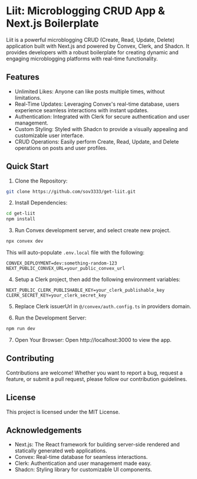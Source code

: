 # Liit: Microblogging CRUD App & Next.js Boilerplate

Liit is a powerful microblogging CRUD (Create, Read, Update, Delete) application built with Next.js and powered by Convex, Clerk, and Shadcn. It provides developers with a robust boilerplate for creating dynamic and engaging microblogging platforms with real-time functionality.

## Features

- Unlimited Likes: Anyone can like posts multiple times, without limitations.
- Real-Time Updates: Leveraging Convex's real-time database, users experience seamless interactions with instant updates.
- Authentication: Integrated with Clerk for secure authentication and user management.
- Custom Styling: Styled with Shadcn to provide a visually appealing and customizable user interface.
- CRUD Operations: Easily perform Create, Read, Update, and Delete operations on posts and user profiles.

## Quick Start

1. Clone the Repository:
```bash
git clone https://github.com/sov3333/get-liit.git
```

2. Install Dependencies:
```bash
cd get-liit
npm install
```

3. Run Convex development server, and select create new project.
```bash
npx convex dev
``` 

This will auto-populate `.env.local` file with the following:
```plaintext
CONVEX_DEPLOYMENT=dev:something-random-123
NEXT_PUBLIC_CONVEX_URL=your_public_convex_url
```

4. Setup a Clerk project, then add the following environment variables:
```plaintext
NEXT_PUBLIC_CLERK_PUBLISHABLE_KEY=your_clerk_publishable_key
CLERK_SECRET_KEY=your_clerk_secret_key
```

5. Replace Clerk issuerUrl in `@/convex/auth.config.ts` in providers domain.

6. Run the Development Server:
```bash
npm run dev
```

7. Open Your Browser: Open http://localhost:3000 to view the app.

## Contributing

Contributions are welcome! Whether you want to report a bug, request a feature, or submit a pull request, please follow our contribution guidelines.

## License

This project is licensed under the MIT License.

## Acknowledgements

- Next.js: The React framework for building server-side rendered and statically generated web applications.
- Convex: Real-time database for seamless interactions.
- Clerk: Authentication and user management made easy.
- Shadcn: Styling library for customizable UI components.
